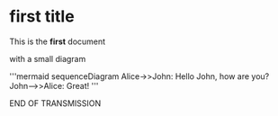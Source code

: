 # first title

This is the **first** document

with a small diagram

'''mermaid
sequenceDiagram
    Alice->>John: Hello John, how are you?
    John-->>Alice: Great!
'''

END OF TRANSMISSION

